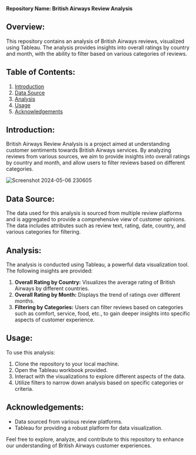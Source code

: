**Repository Name: British Airways Review Analysis**

## Overview:
This repository contains an analysis of British Airways reviews, visualized using Tableau. The analysis provides insights into overall ratings by country and month, with the ability to filter based on various categories of reviews.

## Table of Contents:
1. [Introduction](#introduction)
2. [Data Source](#data-source)
3. [Analysis](#analysis)
4. [Usage](#usage)
5. [Acknowledgements](#acknowledgements)

## Introduction:
British Airways Review Analysis is a project aimed at understanding customer sentiments towards British Airways services. By analyzing reviews from various sources, we aim to provide insights into overall ratings by country and month, and allow users to filter reviews based on different categories.


![Screenshot 2024-05-06 230605](https://github.com/princeyadav7/British-Airways-Review-Tableau-/assets/133991180/87649531-a98a-436b-8ff5-336c383f8daa)


## Data Source:
The data used for this analysis is sourced from multiple review platforms and is aggregated to provide a comprehensive view of customer opinions. The data includes attributes such as review text, rating, date, country, and various categories for filtering.

## Analysis:
The analysis is conducted using Tableau, a powerful data visualization tool. The following insights are provided:

1. **Overall Rating by Country:** Visualizes the average rating of British Airways by different countries.
2. **Overall Rating by Month:** Displays the trend of ratings over different months.
3. **Filtering by Categories:** Users can filter reviews based on categories such as comfort, service, food, etc., to gain deeper insights into specific aspects of customer experience.

## Usage:
To use this analysis:

1. Clone the repository to your local machine.
2. Open the Tableau workbook provided.
3. Interact with the visualizations to explore different aspects of the data.
4. Utilize filters to narrow down analysis based on specific categories or criteria.

## Acknowledgements:
- Data sourced from various review platforms.
- Tableau for providing a robust platform for data visualization.

Feel free to explore, analyze, and contribute to this repository to enhance our understanding of British Airways customer experiences.


